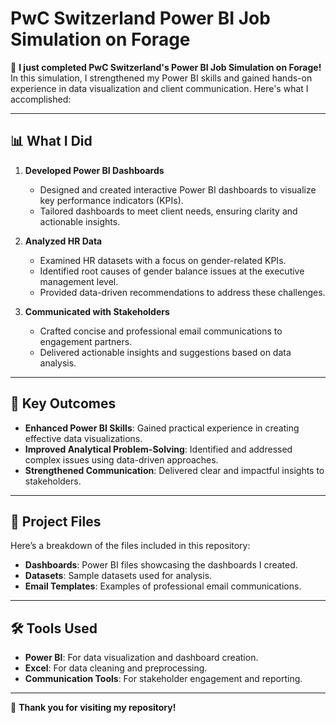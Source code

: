 # PwC Switzerland Power BI Job Simulation on Forage

🚀 **I just completed PwC Switzerland's Power BI Job Simulation on Forage!**  
In this simulation, I strengthened my Power BI skills and gained hands-on experience in data visualization and client communication. Here's what I accomplished:

---

## 📊 **What I Did**

1. **Developed Power BI Dashboards**  
   - Designed and created interactive Power BI dashboards to visualize key performance indicators (KPIs).  
   - Tailored dashboards to meet client needs, ensuring clarity and actionable insights.

2. **Analyzed HR Data**  
   - Examined HR datasets with a focus on gender-related KPIs.  
   - Identified root causes of gender balance issues at the executive management level.  
   - Provided data-driven recommendations to address these challenges.

3. **Communicated with Stakeholders**  
   - Crafted concise and professional email communications to engagement partners.  
   - Delivered actionable insights and suggestions based on data analysis.  

---

## 🎯 **Key Outcomes**

- **Enhanced Power BI Skills**: Gained practical experience in creating effective data visualizations.  
- **Improved Analytical Problem-Solving**: Identified and addressed complex issues using data-driven approaches.  
- **Strengthened Communication**: Delivered clear and impactful insights to stakeholders.  

---

## 📂 **Project Files**

Here’s a breakdown of the files included in this repository:

- **Dashboards**: Power BI files showcasing the dashboards I created.  
- **Datasets**: Sample datasets used for analysis.  
- **Email Templates**: Examples of professional email communications.  

---

## 🛠️ **Tools Used**

- **Power BI**: For data visualization and dashboard creation.  
- **Excel**: For data cleaning and preprocessing.  
- **Communication Tools**: For stakeholder engagement and reporting.  

---

🌟 **Thank you for visiting my repository!**
